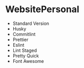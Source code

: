 # WebsitePersonal

- Standard Version
- Husky
- Commitlint
- Prettier
- Eslint
- Lint Staged
- Pretty Quick
- Font Awesome
